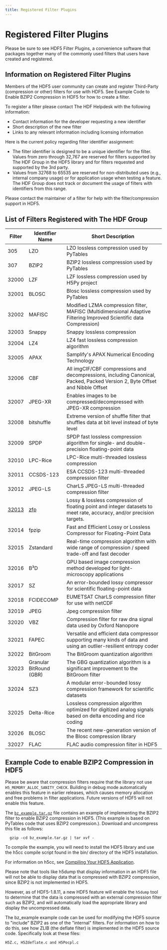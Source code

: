 ```yaml
---
title: Registered Filter Plugins
---
```


# Registered Filter Plugins

Please be sure to see HDF5 Filter Plugins, a convenience software that packages together many of the commonly used filters that users have created and registered.

## Information on Registered Filter Plugins
Members of the HDF5 user community can create and register Third-Party (compression or other) filters for use with HDF5. See Example Code to Enable BZIP2 Compression in HDF5 for how to create a filter.

To register a filter please contact The HDF Helpdesk with the following information: 
* Contact information for the developer requesting a new identifier
* Short description of the new filter
* Links to any relevant information including licensing information 

Here is the current policy regarding filter identifier assignment:
* The filter identifier is designed to be a unique identifier for the filter. Values from zero through 32,767 are reserved for filters supported by The HDF Group in the HDF5 library and for filters requested and supported by the 3rd party.
* Values from 32768 to 65535 are reserved for non-distributed uses (e.g., internal company usage) or for application usage when testing a feature. The HDF Group does not track or document the usage of filters with identifiers from this range.

Please contact the maintainer of a filter for help with the filter/compression support in HDF5.

## List of Filters Registered with The HDF Group

| Filter | Identifier	Name | Short Description | 
| --- | --- | --- | 
| 305	| LZO	| LZO lossless compression used by PyTables
| 307	| BZIP2	| BZIP2 lossless compression used by PyTables
| 32000	| LZF	| LZF lossless compression used by H5Py project
| 32001	| BLOSC	| Blosc lossless compression used by PyTables
| 32002	| MAFISC	| Modified LZMA compression filter, MAFISC (Multidimensional Adaptive Filtering Improved Scientific data Compression)
| 32003	| Snappy	| Snappy lossless compression
| 32004	| LZ4	| LZ4 fast lossless compression algorithm
| 32005	| APAX	| Samplify's APAX Numerical Encoding Technology
| 32006	| CBF	| All imgCIF/CBF compressions and decompressions, including Canonical, Packed, Packed Version 2, Byte Offset and Nibble Offset
| 32007	| JPEG-XR	| Enables images to be compressed/decompressed with JPEG-XR compression
| 32008	| bitshuffle	| Extreme version of shuffle filter that shuffles data at bit level instead of byte level
| 32009	| SPDP	| SPDP fast lossless compression algorithm for single- and double-precision floating-point data
| 32010	| LPC-Rice	| LPC-Rice multi-threaded lossless compression
| 32011	| CCSDS-123	| ESA CCSDS-123 multi-threaded compression filter
| 32012	| JPEG-LS	| CharLS JPEG-LS multi-threaded compression filter
| [32013](https://h5z-zfp.readthedocs.io/en/latest/)	| [zfp](https://zfp.readthedocs.io/en/develop/)	| Lossy & lossless compression of floating point and integer datasets to meet rate, accuracy, and/or precision targets. 
| 32014	| fpzip	| Fast and Efficient Lossy or Lossless Compressor for Floating-Point Data
| 32015	| Zstandard	| Real-time compression algorithm with wide range of compression / speed trade-off and fast decoder
| 32016	| B³D	| GPU based image compression method developed for light-microscopy applications
| 32017	| SZ	| An error-bounded lossy compressor for scientific floating-point data
| 32018	| FCIDECOMP	| EUMETSAT CharLS compression filter for use with netCDF
| 32019	| JPEG	| Jpeg compression filter
| 32020	| VBZ	| Compression filter for raw dna signal data used by Oxford Nanopore
| 32021	| FAPEC |	Versatile and efficient data compressor supporting many kinds of data and using an outlier-resilient entropy coder
| 32022	| BitGroom| 	The BitGroom quantization algorithm
| 32023	| Granular BitRound (GBR)	| The GBG quantization algorithm is a significant improvement to the BitGroom filter
| 32024	| SZ3	| A modular error-bounded lossy compression framework for scientific datasets
| 32025	| Delta-Rice	| Lossless compression algorithm optimized for digitized analog signals based on delta encoding and rice coding
| 32026	| BLOSC	| The recent new-generation version of the Blosc compression library
| 32027	| FLAC	| FLAC audio compression filter in HDF5

## Example Code to enable BZIP2 Compression in HDF5

Please be aware that compression filters require that the library not use `H5_MEMORY_ALLOC_SANITY_CHECK`. Building in debug mode automatically enables this feature in earlier releases, which causes memory allocation and free problems in filter applications. Future versions of HDF5 will not enable this feature.

The [`bz_example.tar.gz`](/documentation/hdf5-docs/bz_example.tar.gz) file contains an example of implementing the BZIP2 filter to enable BZIP2 compression in HDF5. (This example is based on PyTables code that uses BZIP2 compression.). Download and uncompress this file as follows:

      gzip -cd bz_example.tar.gz | tar xvf -
   
To compile the example, you will need to install the HDF5 library and use the h5cc compile script found in the bin/ directory of the HDF5 installation.

For information on h5cc, see [Compiling Your HDF5 Application](https://docs.hdfgroup.org/hdf5/develop/_l_b_compiling.html).

Please note that tools like h5dump that display information in an HDF5 file will not be able to display data that is compressed with BZIP2 compression, since BZIP2 is not implemented in HDF5.

However, as of HDF5-1.8.11, a new HDF5 feature will enable the `h5dump` tool to determine that the data is compressed with an external compression filter such as BZIP2, and will automatically load the appropriate library and display the uncompressed data.

The bz_example example code can be used for modifying the HDF5 source to "include" BZIP2 as one of the "internal" filters. For information on how to do this, see how ZLIB (the deflate filter) is implemented in the HDF5 source code. Specifically look at these files:

   `H5Z.c, H5Zdeflate.c and H5Pocpl.c`
